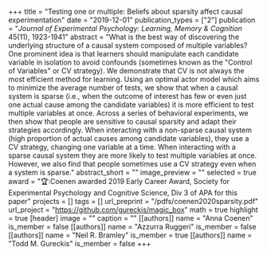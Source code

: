 +++
title = "Testing one or multiple: Beliefs about sparsity affect causal experimentation"
date = "2019-12-01"
publication_types = ["2"]
publication = "_Journal of Experimental Psychology: Learning, Memory & Cognition_ 45(11), 1923-1941"
abstract = "What is the best way of discovering the underlying structure of a causal system composed of multiple variables? One prominent idea is that learners should manipulate each candidate variable in isolation to avoid confounds (sometimes known as the \"Control of Variables\" or CV strategy). We demonstrate that CV is not always the most efficient method for learning. Using an optimal actor model which aims to minimize the average number of tests, we show that when a causal system is sparse (i.e., when the outcome of interest has few or even just one actual cause among the candidate variables) it is more efficient to test multiple variables at once. Across a series of behavioral experiments, we then show that people are sensitive to causal sparsity and adapt their strategies accordingly. When interacting with a non-sparse causal system (high proportion of actual causes among candidate variables), they use a CV strategy, changing one variable at a time. When interacting with a sparse causal system they are more likely to test multiple variables at once. However, we also find that people sometimes use a CV strategy even when a system is sparse."
abstract_short = ""
image_preview = ""
selected = true
award = "🏆:Coenen awarded 2019 Early Career Award, Society for Experimental Psychology and Cognitive Science, Div 3 of APA for this paper"
projects = []
tags = []
url_preprint = "/pdfs/coenen2020sparsity.pdf"
url_project = "https://github.com/gureckis/magic_box"
math = true
highlight = true
[header]
image = ""
caption = ""
[[authors]]
	name = "Anna Coenen"
	is_member = false
[[authors]]
	name = "Azzurra Ruggeri"
	is_member = false
[[authors]]
	name = "Neil R. Bramley"
	is_member = true
[[authors]]
	name = "Todd M. Gureckis"
	is_member = false
+++

